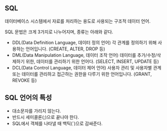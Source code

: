 ## SQL

데이터베이스 시스템에서 자료를 처리하는 용도로 사용되는 구조적 데이터 언어.   

SQL 문법은 크게 3가지로 나누어지며, 종류는 아래와 같다.   
- DDL(Data Definition Language, 데이터 정의 언어)
각 관계를 정의하기 위해 사용하는 언어입니다. (CREATE, ALTER, DROP 등)
- DML(Data Manipulation Language, 데이터 조작 언어)
데이터를 추가/수정/삭제하기 위한, 데이터를 관리하기 위한 언어다. (SELECT, INSERT, UPDATE 등)
- DCL(Data Control Language, 데이터 제어 언어)
사용자 관리 및 사용자별 관계 또는 데이터를 관리하고 접근하는 권한을 다루기 위한 언어입니다. (GRANT, REVOKE 등)

## SQL 언어의 특성

- 대소문자를 가리지 않는다.  
- 반드시 세미콜론(;)으로 끝나야 한다.
- SQL에서 객체를 나타낼 때 백틱(`)으로 감싸준다.
